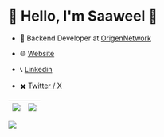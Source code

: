 # 👋 Hello, I'm Saaweel 👋

- 💼 Backend Developer at [OrigenNetwork](https://www.origennetwork.store)

- 🌐 [Website](https://saaweel.com)

- 📞 [Linkedin](https://www.linkedin.com/in/sa%C3%BAl-d%C3%ADaz-517672261)

- ✖️ [Twitter / X](https://twitter.com/saaweel)

| ![](http://github-profile-summary-cards.vercel.app/api/cards/profile-details?username=saaweel&theme=discord_old_blurple&hide_border=true) | ![](http://github-profile-summary-cards.vercel.app/api/cards/repos-per-language?username=saaweel&theme=discord_old_blurple) |
| --------------------- | --------------------- |

![](https://komarev.com/ghpvc/?username=saaweel&color=000000)
